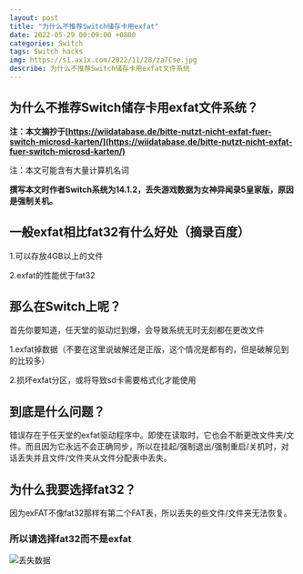 ```yaml
---
layout: post
title: "为什么不推荐Switch储存卡用exfat"
date: 2022-05-29 00:09:00 +0800
categories: Switch
tags: Switch hacks
img: https://s1.ax1x.com/2022/11/28/za7Cse.jpg
describe: 为什么不推荐Switch储存卡用exfat文件系统
---
```


## 为什么不推荐Switch储存卡用exfat文件系统？

**注：本文摘抄于[https://wiidatabase.de/bitte-nutzt-nicht-exfat-fuer-switch-microsd-karten/](https://wiidatabase.de/bitte-nutzt-nicht-exfat-fuer-switch-microsd-karten/)**

注：本文可能含有大量计算机名词

**撰写本文时作者Switch系统为14.1.2，丢失游戏数据为女神异闻录5皇家版，原因是强制关机。**

## 一般exfat相比fat32有什么好处（摘录百度）

1.可以存放4GB以上的文件

2.exfat的性能优于fat32

## 那么在Switch上呢？

首先你要知道，任天堂的驱动烂到爆，会导致系统无时无刻都在更改文件

1.exfat掉数据（不要在这里说破解还是正版，这个情况是都有的，但是破解见到的比较多）

2.损坏exfat分区，或将导致sd卡需要格式化才能使用

## 到底是什么问题？

错误存在于任天堂的exfat驱动程序中。即使在读取时，它也会不断更改文件夹/文件。而且因为它永远不会正确同步，所以在挂起/强制退出/强制重启/关机时，对话丢失并且文件/文件夹从文件分配表中丢失。

## 为什么我要选择fat32？

因为exFAT不像fat32那样有第二个FAT表，所以丢失的些文件/文件夹无法恢复。

### 所以请选择fat32而不是exfat

![丢失数据](https://s1.ax1x.com/2022/11/28/za7Cse.jpg)
